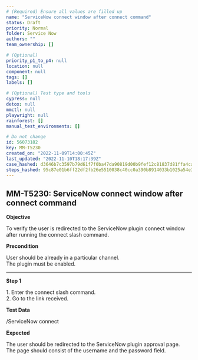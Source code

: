 ```yaml
---
# (Required) Ensure all values are filled up
name: "ServiceNow connect window after connect command"
status: Draft
priority: Normal
folder: Service Now
authors: ""
team_ownership: []

# (Optional)
priority_p1_to_p4: null
location: null
component: null
tags: []
labels: []

# (Optional) Test type and tools
cypress: null
detox: null
mmctl: null
playwright: null
rainforest: []
manual_test_environments: []

# Do not change
id: 56073182
key: MM-T5230
created_on: "2022-11-09T14:00:45Z"
last_updated: "2022-11-10T18:17:39Z"
case_hashed: d3646b7c3597b79d61f7f0ba47da90819d00b9fef12c81837d81ffa4cac74918ebe3a28e55b82968e8a9854663943725
steps_hashed: 95c87e01b6ff22df2fb26e5510038c40cc0a390b8914033b1025a54e33f150ee71efff2197659e2227cf235a5f876f37
---
```


<!-- (Auto-generated) Based on frontmatter's "key" and "name" -->

## MM-T5230: ServiceNow connect window after connect command

**Objective**

To verify the user is redirected to the ServiceNow plugin connect window after running the connect slash command.

**Precondition**

User should be already in a particular channel.\
The plugin must be enabled.

---

**Step 1**

1\. Enter the connect slash command.\
2\. Go to the link received.

**Test Data**

/ServiceNow connect

**Expected**

The user should be redirected to the ServiceNow plugin approval page.\
The page should consist of the username and the password field.
